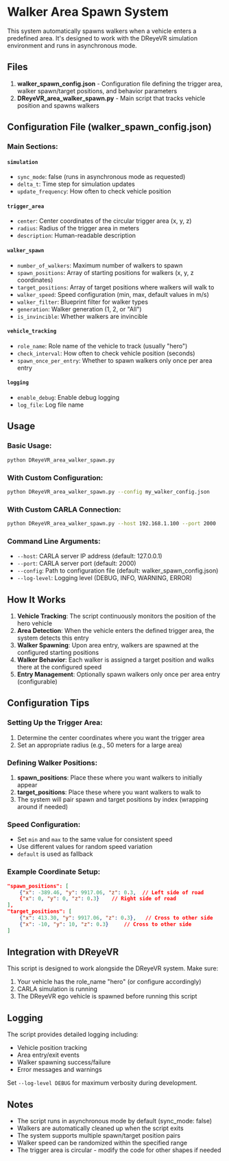 # Walker Area Spawn System

This system automatically spawns walkers when a vehicle enters a predefined area. It's designed to work with the DReyeVR simulation environment and runs in asynchronous mode.

## Files

1. **walker_spawn_config.json** - Configuration file defining the trigger area, walker spawn/target positions, and behavior parameters
2. **DReyeVR_area_walker_spawn.py** - Main script that tracks vehicle position and spawns walkers

## Configuration File (walker_spawn_config.json)

### Main Sections:

#### `simulation`

-   `sync_mode`: false (runs in asynchronous mode as requested)
-   `delta_t`: Time step for simulation updates
-   `update_frequency`: How often to check vehicle position

#### `trigger_area`

-   `center`: Center coordinates of the circular trigger area (x, y, z)
-   `radius`: Radius of the trigger area in meters
-   `description`: Human-readable description

#### `walker_spawn`

-   `number_of_walkers`: Maximum number of walkers to spawn
-   `spawn_positions`: Array of starting positions for walkers (x, y, z coordinates)
-   `target_positions`: Array of target positions where walkers will walk to
-   `walker_speed`: Speed configuration (min, max, default values in m/s)
-   `walker_filter`: Blueprint filter for walker types
-   `generation`: Walker generation (1, 2, or "All")
-   `is_invincible`: Whether walkers are invincible

#### `vehicle_tracking`

-   `role_name`: Role name of the vehicle to track (usually "hero")
-   `check_interval`: How often to check vehicle position (seconds)
-   `spawn_once_per_entry`: Whether to spawn walkers only once per area entry

#### `logging`

-   `enable_debug`: Enable debug logging
-   `log_file`: Log file name

## Usage

### Basic Usage:

```bash
python DReyeVR_area_walker_spawn.py
```

### With Custom Configuration:

```bash
python DReyeVR_area_walker_spawn.py --config my_walker_config.json
```

### With Custom CARLA Connection:

```bash
python DReyeVR_area_walker_spawn.py --host 192.168.1.100 --port 2000
```

### Command Line Arguments:

-   `--host`: CARLA server IP address (default: 127.0.0.1)
-   `--port`: CARLA server port (default: 2000)
-   `--config`: Path to configuration file (default: walker_spawn_config.json)
-   `--log-level`: Logging level (DEBUG, INFO, WARNING, ERROR)

## How It Works

1. **Vehicle Tracking**: The script continuously monitors the position of the hero vehicle
2. **Area Detection**: When the vehicle enters the defined trigger area, the system detects this entry
3. **Walker Spawning**: Upon area entry, walkers are spawned at the configured starting positions
4. **Walker Behavior**: Each walker is assigned a target position and walks there at the configured speed
5. **Entry Management**: Optionally spawn walkers only once per area entry (configurable)

## Configuration Tips

### Setting Up the Trigger Area:

1. Determine the center coordinates where you want the trigger area
2. Set an appropriate radius (e.g., 50 meters for a large area)

### Defining Walker Positions:

1. **spawn_positions**: Place these where you want walkers to initially appear
2. **target_positions**: Place these where you want walkers to walk to
3. The system will pair spawn and target positions by index (wrapping around if needed)

### Speed Configuration:

-   Set `min` and `max` to the same value for consistent speed
-   Use different values for random speed variation
-   `default` is used as fallback

### Example Coordinate Setup:

```json
"spawn_positions": [
    {"x": -389.46, "y": 9917.06, "z": 0.3,  // Left side of road
    {"x": 0, "y": 0, "z": 0.3}    // Right side of road
],
"target_positions": [
    {"x": 413.30, "y": 9917.06, "z": 0.3},   // Cross to other side
    {"x": -10, "y": 10, "z": 0.3}     // Cross to other side
]
```

## Integration with DReyeVR

This script is designed to work alongside the DReyeVR system. Make sure:

1. Your vehicle has the role_name "hero" (or configure accordingly)
2. CARLA simulation is running
3. The DReyeVR ego vehicle is spawned before running this script

## Logging

The script provides detailed logging including:

-   Vehicle position tracking
-   Area entry/exit events
-   Walker spawning success/failure
-   Error messages and warnings

Set `--log-level DEBUG` for maximum verbosity during development.

## Notes

-   The script runs in asynchronous mode by default (sync_mode: false)
-   Walkers are automatically cleaned up when the script exits
-   The system supports multiple spawn/target position pairs
-   Walker speed can be randomized within the specified range
-   The trigger area is circular - modify the code for other shapes if needed

